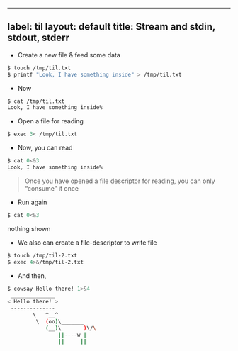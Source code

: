 
---
label: til
layout: default
title: Stream and stdin, stdout, stderr
---
- Create a new file & feed some data
```bash
$ touch /tmp/til.txt
$ printf "Look, I have something inside" > /tmp/til.txt
```
- Now
```bash
$ cat /tmp/til.txt                                                                                                        
Look, I have something inside% 
```
- Open a file for reading
```bash
$ exec 3< /tmp/til.txt
```
- Now, you can read 
```bash
$ cat 0<&3
Look, I have something inside%
```

> Once you have opened a file descriptor for reading, you can only “consume” it once
> 

- Run again
```bash
$ cat 0<&3

```
nothing shown
- We also can create a file-descriptor to write file
```bash
$ touch /tmp/til-2.txt
$ exec 4>&/tmp/til-2.txt
```
- And then,
```bash
$ cowsay Hello there! 1>&4
 ______________
< Hello there! >
 --------------
        \   ^__^
         \  (oo)\_______
            (__)\       )\/\
                ||----w |
                ||     ||
```

